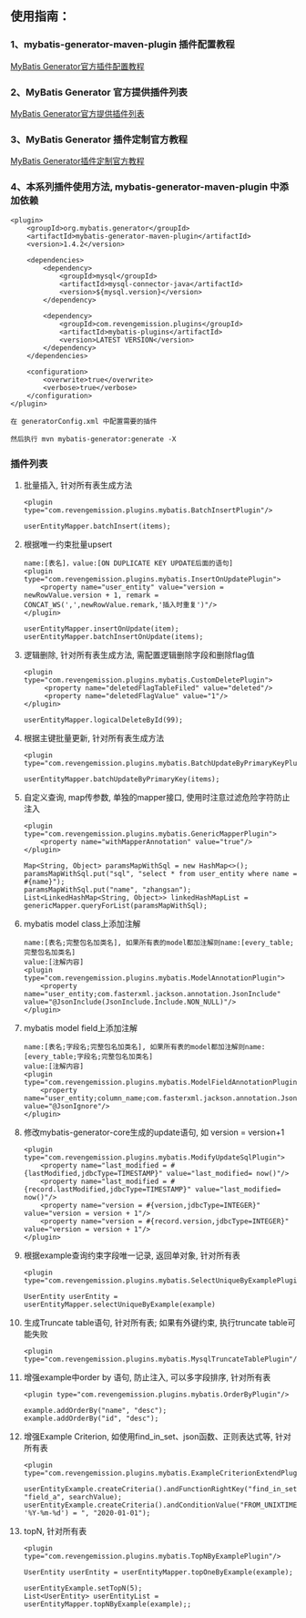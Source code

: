 ## 使用指南：

### 1、mybatis-generator-maven-plugin 插件配置教程

[MyBatis Generator官方插件配置教程](http://www.mybatis.org/generator/configreference/plugin.html)

### 2、MyBatis Generator 官方提供插件列表

[MyBatis Generator官方提供插件列表](http://www.mybatis.org/generator/reference/plugins.html)

### 3、MyBatis Generator 插件定制官方教程

[MyBatis Generator插件定制官方教程](http://www.mybatis.org/generator/reference/pluggingIn.html)

### 4、本系列插件使用方法, mybatis-generator-maven-plugin 中添加依赖
````
<plugin>
    <groupId>org.mybatis.generator</groupId>
    <artifactId>mybatis-generator-maven-plugin</artifactId>
    <version>1.4.2</version>
    
    <dependencies>
        <dependency>
            <groupId>mysql</groupId>
            <artifactId>mysql-connector-java</artifactId>
            <version>${mysql.version}</version>
        </dependency>
    
        <dependency>
            <groupId>com.revengemission.plugins</groupId>
            <artifactId>mybatis-plugins</artifactId>
            <version>LATEST VERSION</version>
        </dependency>
    </dependencies>
    
    <configuration>
        <overwrite>true</overwrite>
        <verbose>true</verbose>
    </configuration>
</plugin>

在 generatorConfig.xml 中配置需要的插件

然后执行 mvn mybatis-generator:generate -X
````

### 插件列表

1. 批量插入, 针对所有表生成方法
    ````
    <plugin type="com.revengemission.plugins.mybatis.BatchInsertPlugin"/>
    
    userEntityMapper.batchInsert(items);
    ````
2. 根据唯一约束批量upsert
    ````
    name:[表名]，value:[ON DUPLICATE KEY UPDATE后面的语句]
    <plugin type="com.revengemission.plugins.mybatis.InsertOnUpdatePlugin">
        <property name="user_entity" value="version = newRowValue.version + 1, remark = CONCAT_WS(',',newRowValue.remark,'插入时重复')"/>
    </plugin>
   
    userEntityMapper.insertOnUpdate(item);
    userEntityMapper.batchInsertOnUpdate(items);
    ````
3. 逻辑删除, 针对所有表生成方法, 需配置逻辑删除字段和删除flag值
    ````
    <plugin type="com.revengemission.plugins.mybatis.CustomDeletePlugin">
         <property name="deletedFlagTableFiled" value="deleted"/>
         <property name="deletedFlagValue" value="1"/>
    </plugin>
   
    userEntityMapper.logicalDeleteById(99);
    ````
4. 根据主键批量更新, 针对所有表生成方法
    ````
    <plugin type="com.revengemission.plugins.mybatis.BatchUpdateByPrimaryKeyPlugin"/>
   
    userEntityMapper.batchUpdateByPrimaryKey(items);
    ````
5. 自定义查询, map传参数, 单独的mapper接口, 使用时注意过滤危险字符防止注入
    ````
    <plugin type="com.revengemission.plugins.mybatis.GenericMapperPlugin">
        <property name="withMapperAnnotation" value="true"/>
    </plugin>
   
    Map<String, Object> paramsMapWithSql = new HashMap<>();
    paramsMapWithSql.put("sql", "select * from user_entity where name = #{name}");
    paramsMapWithSql.put("name", "zhangsan");
    List<LinkedHashMap<String, Object>> linkedHashMapList = genericMapper.queryForList(paramsMapWithSql);
    ````
6. mybatis model class上添加注解
    ````
    name:[表名;完整包名加类名], 如果所有表的model都加注解则name:[every_table;完整包名加类名]
    value:[注解内容]
    <plugin type="com.revengemission.plugins.mybatis.ModelAnnotationPlugin">
        <property name="user_entity;com.fasterxml.jackson.annotation.JsonInclude" value="@JsonInclude(JsonInclude.Include.NON_NULL)"/>
    </plugin>
    ````
7. mybatis model field上添加注解
    ````
    name:[表名;字段名;完整包名加类名], 如果所有表的model都加注解则name:[every_table;字段名;完整包名加类名]
    value:[注解内容]
    <plugin type="com.revengemission.plugins.mybatis.ModelFieldAnnotationPlugin">
        <property name="user_entity;column_name;com.fasterxml.jackson.annotation.JsonIgnore" value="@JsonIgnore"/>
    </plugin>
    ````
8. 修改mybatis-generator-core生成的update语句, 如 version = version+1
    ````
    <plugin type="com.revengemission.plugins.mybatis.ModifyUpdateSqlPlugin">
        <property name="last_modified = #{lastModified,jdbcType=TIMESTAMP}" value="last_modified= now()"/>
        <property name="last_modified = #{record.lastModified,jdbcType=TIMESTAMP}" value="last_modified= now()"/>
        <property name="version = #{version,jdbcType=INTEGER}" value="version = version + 1"/>
        <property name="version = #{record.version,jdbcType=INTEGER}" value="version = version + 1"/>
    </plugin>
    ````
9. 根据example查询约束字段唯一记录, 返回单对象, 针对所有表
    ````
    <plugin type="com.revengemission.plugins.mybatis.SelectUniqueByExamplePlugin"/>
   
    UserEntity userEntity = userEntityMapper.selectUniqueByExample(example)
    ````
10. 生成Truncate table语句, 针对所有表; 如果有外键约束, 执行truncate table可能失败
    ````
    <plugin type="com.revengemission.plugins.mybatis.MysqlTruncateTablePlugin"/>
    ````
11. 增强example中order by 语句, 防止注入, 可以多字段排序, 针对所有表
    ````
    <plugin type="com.revengemission.plugins.mybatis.OrderByPlugin"/>
    
    example.addOrderBy("name", "desc");
    example.addOrderBy("id", "desc");
    ````
12. 增强Example Criterion, 如使用find_in_set、json函数、正则表达式等, 针对所有表
    ````
    <plugin type="com.revengemission.plugins.mybatis.ExampleCriterionExtendPlugin"/>
    
    userEntityExample.createCriteria().andFunctionRightKey("find_in_set", "field_a", searchValue);
    userEntityExample.createCriteria().andConditionValue("FROM_UNIXTIME(field_b, '%Y-%m-%d') = ", "2020-01-01");
    ````
13. topN, 针对所有表
    ````
    <plugin type="com.revengemission.plugins.mybatis.TopNByExamplePlugin"/>
    
    UserEntity userEntity = userEntityMapper.topOneByExample(example);
    
    userEntityExample.setTopN(5);
    List<UserEntity> userEntityList = userEntityMapper.topNByExample(example);;
    ````




